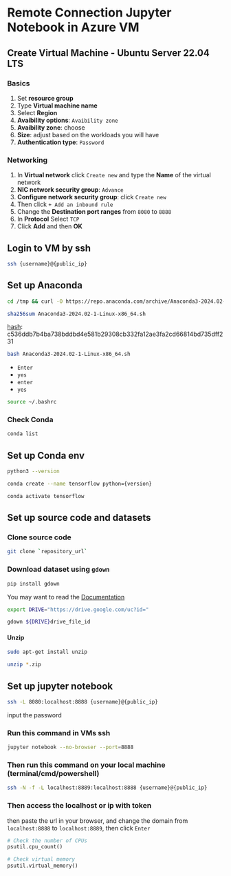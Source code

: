# Remote Connection Jupyter Notebook in Azure VM

## Create Virtual Machine - Ubuntu Server 22.04 LTS 
### Basics
1. Set **resource group**
2. Type **Virtual machine name**
3. Select **Region**
4. **Avaibility options**: `Avaibility zone`
5. **Avaibility zone**: choose
6. **Size**: adjust based on the workloads you will have
7. **Authentication type**: `Password`

### Networking
1. In **Virtual network** click `Create new` and type the **Name** of the virtual network
2. **NIC network security group**: `Advance`
3. **Configure network security group**: click `Create new`
4. Then click `+ Add an inbound rule`
5. Change the **Destination port ranges** from `8080` to `8888`
6. In **Protocol** Select `TCP`
7. Click **Add** and then **OK**



## Login to VM by ssh
```bash
ssh {username}@{public_ip}
```

## Set up Anaconda
```bash
cd /tmp && curl -O https://repo.anaconda.com/archive/Anaconda3-2024.02-1-Linux-x86_64.sh
```

```bash
sha256sum Anaconda3-2024.02-1-Linux-x86_64.sh
```
[hash](https://docs.anaconda.com/free/anaconda/hashes/index.html): c536ddb7b4ba738bddbd4e581b29308cb332fa12ae3fa2cd66814bd735dff231

```bash
bash Anaconda3-2024.02-1-Linux-x86_64.sh
```
- `Enter`
- `yes`
- `enter`
- `yes`

```bash
source ~/.bashrc
```
### Check Conda
```bash
conda list
```

## Set up Conda env
```bash
python3 --version
```

```bash
conda create --name tensorflow python={version}
```

```bash
conda activate tensorflow
```

## Set up source code and datasets
### Clone source code
```bash
git clone `repository_url`
```

### Download dataset using `gdown`
```bash
pip install gdown
```
You may want to read the [Documentation](https://pypi.org/project/gdown/2.3.1/)

```bash
export DRIVE="https://drive.google.com/uc?id="
```

```bash
gdown ${DRIVE}drive_file_id
```
#### Unzip
```bash
sudo apt-get install unzip
```
```bash
unzip *.zip
```

## Set up jupyter notebook
```bash
ssh -L 8080:localhost:8888 {username}@{public_ip}
```
input the password

### Run this command in VMs ssh
```bash
jupyter notebook --no-browser --port=8888
```

### Then run this command on your local machine (terminal/cmd/powershell)
```bash
ssh -N -f -L localhost:8889:localhost:8888 {username}@{public_ip}
```

### Then access the localhost or ip with token
then paste the url in your browser, and change the domain from `localhost:8888` to `localhost:8889`, then click `Enter`

```python
# Check the number of CPUs
psutil.cpu_count()
```

```python
# Check virtual memory
psutil.virtual_memory()
```
